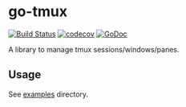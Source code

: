 # go-tmux

[![Build Status](https://travis-ci.org/jubnzv/go-tmux.svg?branch=master)](https://travis-ci.org/jubnzv/go-tmux)
[![codecov](https://codecov.io/gh/jubnzv/go-tmux/branch/master/graph/badge.svg)](https://codecov.io/gh/jubnzv/go-tmux)
[![GoDoc](https://godoc.org/github.com/jubnzv/go-tmux?status.svg)](https://godoc.org/github.com/jubnzv/go-tmux)

A library to manage tmux sessions/windows/panes.

## Usage

See [examples](./examples) directory.
